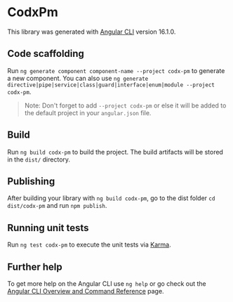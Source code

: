 # CodxPm

This library was generated with [Angular CLI](https://github.com/angular/angular-cli) version 16.1.0.

## Code scaffolding

Run `ng generate component component-name --project codx-pm` to generate a new component. You can also use `ng generate directive|pipe|service|class|guard|interface|enum|module --project codx-pm`.
> Note: Don't forget to add `--project codx-pm` or else it will be added to the default project in your `angular.json` file. 

## Build

Run `ng build codx-pm` to build the project. The build artifacts will be stored in the `dist/` directory.

## Publishing

After building your library with `ng build codx-pm`, go to the dist folder `cd dist/codx-pm` and run `npm publish`.

## Running unit tests

Run `ng test codx-pm` to execute the unit tests via [Karma](https://karma-runner.github.io).

## Further help

To get more help on the Angular CLI use `ng help` or go check out the [Angular CLI Overview and Command Reference](https://angular.io/cli) page.

